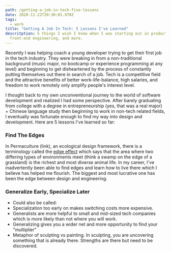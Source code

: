 ```yaml
---
path: /getting-a-job-in-tech-five-lessons
date: 2020-11-22T20:30:01.978Z
tags:
  - work
title: "Getting A Job In Tech: 5 Lessons I've Learned"
descritption: 5 things I wish I knew when I was starting out in product design,
  front-end engineering, and more.
---
```

Recently I was helping coach a young developer trying to get their first job in the tech industry. They were breaking in from a non-traditional background (music major, no bootcamp or experience programming at any level) and beginning to get disheartened by the process of constantly putting themselves out there in search of a job. Tech is a competitive field and the attractive benefits of better work-life-balance, high salaries, and freedom to work remotely only amplify people's interest level.

I thought back to my own unconventional journey to the world of software development and realized I had some perspective. After barely graduating from college with a degree in entrepreneurship (yes, that was a real major) + Chinese language study then beginning to work in non-tech related fields, I eventually was fortunate enough to find my way into design and development. Here are 5 lessons I've learned so far:

### Find The Edges

In Permaculture (link), an ecological design framework, there is a terminology called the [edge effect](https://www.permaculturenews.org/2016/08/31/defining-edge-simple-terms/) which says that the area where two differing types of environments meet (think a swamp on the edge of a grassland) is the richest and most diverse animal life. In my career, I've inadvertently been able to find edges and learn how to live there which I believe has helped me flourish. The biggest and most lucrative one has been the edge between design and engineering.

### Generalize Early, Specialize Later

* Could also be called:
* Specialization too early on makes switching costs more expensive.
* Generalists are more helpful to small and mid-sized tech companies which is more likely than not where you will work.
* Generalizing gives you a wider net and more opportunity to find your "multiplier"
* Metaphor of sculpting vs painting. In sculpting, you are uncovering something that is already there. Strengths are there but need to be discovered.